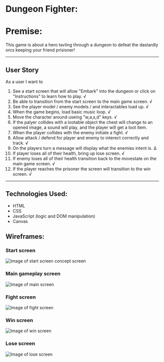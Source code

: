 # Dungeon Fighter:

# Premise:

This game is about a hero tavling through a dungeon to defeat the dastardly orcs keeping your friend prisioner! 

<!-- add reference links here to all sections-->
---
## User Story  
As a user I want to
1. See a start screen that will allow "Embark" into the dungeon or click on "Instructions" to learn how to play. √
2. Be able to transition from the start screen to the main game screen. √
3. See the player model / enemy models / and interactables load up. √
4. When the game begins, load basic music loop. √
5. Move the character around useing "w,a,s,d" keys. √
6. If the palyer collides with a lootable object the chest will change to an opened image, a sound will play, and the player will get a loot item.
7. When the player collides with the enemy initiate a fight. √
8. Allow attack / defend for player and enemy to interect correctly and track. √
9. On the players turn a message will display what the enemies intent is. ∆
10. If player loses all of their health, bring up lose screen. √ 
11. If enemy loses all of their health transition back to the movestate on the main game screen. √ 
12. If the player reaches the prisoner the screen will transition to the win screen. √
---
## Technologies Used:
* HTML
* CSS
* JavaScript (logic and DOM manipulation)
* Canvas

## Wireframes:

### Start screen
![Image of start screen concept screen]()
### Main gameplay screen
![Image of main screen]()
### Fight screen
![Image of fight screen]()
### Win screen
![Image of win screen]()
### Lose screen
![Image of lose screen]()
